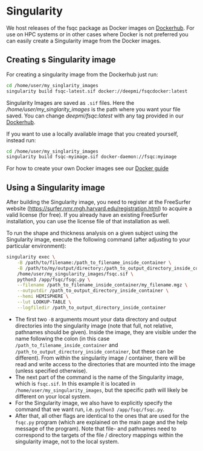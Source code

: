 # Singularity

We host releases of the fsqc package as Docker images on [Dockerhub](https://hub.docker.com/r/deepmi/fsqcdocker/tags). For use on HPC systems or in other cases where Docker is not preferred you can easily create a Singularity image from the Docker images. 

## Creating s Singularity image
For creating a singularity image from the Dockerhub just run: 

```bash
cd /home/user/my_singlarity_images
singularity build fsqc-latest.sif docker://deepmi/fsqcdocker:latest
```

Singularity Images are saved as `.sif` files. Here the _/home/user/my_singlarity_images_ is the path where you want your file saved. You can change _deepmi/fsqc:latest_ with any tag provided in our [Dockerhub](https://hub.docker.com/r/deepmi/fsqcdocker/tags).

If you want to use a locally available image that you created yourself, instead run:

```bash
cd /home/user/my_singlarity_images
singularity build fsqc-myimage.sif docker-daemon://fsqc:myimage
```

For how to create your own Docker images see our [Docker guide](../docker/Docker.md)

## Using a Singularity image

After building the Singularity image, you need to register at the FreeSurfer website (https://surfer.nmr.mgh.harvard.edu/registration.html) to acquire a valid license (for free). If you already have an existing FreeSurfer installation, you can use the license file of that installation as well.

To run the shape and thickness analysis on a given subject using the Singularity image, execute the following command (after adjusting to your particular environment):

```bash
singularity exec \
    -B /path/to/filename:/path_to_filename_inside_container \
    -B /path/to/my/output/directory:/path_to_output_directory_inside_container \
    /home/user/my_singularity_images/fsqc.sif \
    python3 /app/fsqc/fsqc.py \
    --filename /path_to_filename_inside_container/my_filename.mgz \
    --outputdir /path_to_output_directory_inside_container \
    --hemi HEMISPHERE \
    --lut LOOKUP-TABLE \
    --logfiledir /path_to_output_directory_inside_container
```

* The first two `-B` arguments mount your data directory and output directories into the singularity image (note that full, not relative, pathnames should be given). Inside the image, they are visible under the name following the colon (in this case `/path_to_filename_inside_container` and `/path_to_output_directory_inside_container`, but these can be different). From within the singularity image / container, there will be read and write access to the directories that are mounted into the image (unless specified otherwise).
* The next part of the command is the name of the Singularity image, which is `fsqc.sif`. In this example it is located in `/home/user/my_singularity_images`, but the specific path will likely be different on your local system.
* For the Singularity image, we also have to explicitly specify the command that we want run, i.e. `python3 /app/fsqc/fsqc.py`.
* After that, all other flags are identical to the ones that are used for the `fsqc.py` program (which are explained on the main page and the help message of the program). Note that file- and pathnames need to correspond to the targets of the file / directory mappings within the singularity image, not to the local system.
